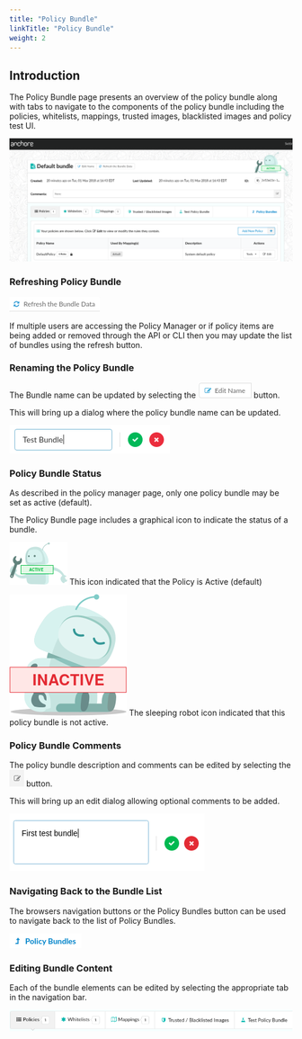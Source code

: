 ```yaml
---
title: "Policy Bundle"
linkTitle: "Policy Bundle"
weight: 2
---
```


## Introduction

The Policy Bundle page presents an overview of the policy bundle along with tabs to navigate to the components of the policy bundle including the policies, whitelists, mappings, trusted images, blacklisted images and policy test UI.

![alt text](UIDefaultBundle.png)

### Refreshing Policy Bundle

![alt text](RefreshBundleData.png)

If multiple users are accessing the Policy Manager or if policy items are being added or removed through the API or CLI then you may update the list of bundles using the refresh button.

### Renaming the Policy Bundle

The Bundle name can be updated by selecting the ![alt text](EditBundleName.jpeg) button.

This will bring up a dialog where the policy bundle name can be updated.

![alt text](PolicyBundleDialog.jpeg)

### Policy Bundle Status

As described in the policy manager page, only one policy bundle may be set as active (default).

The Policy Bundle page includes a graphical icon to indicate the status of a bundle.

![alt text](PolicyRobotActive.png) This icon indicated that the Policy is Active (default)

![alt text](PolicyRobotInactive.png) The sleeping robot icon indicated that this policy bundle is not active.

### Policy Bundle Comments

The policy bundle description and comments can be edited by selecting the ![alt text](describe.jpeg) button.

This will bring up an edit dialog allowing optional comments to be added.

![alt text](PolicyBundleComments.png)

### Navigating Back to the Bundle List

The browsers navigation buttons or the Policy Bundles button can be used to navigate back to the list of Policy Bundles.

![alt text](PolicyNavigateBack.png)

### Editing Bundle Content

Each of the bundle elements can be edited by selecting the appropriate tab in the navigation bar.

![alt text](EditBundleContentsTabs.jpeg)